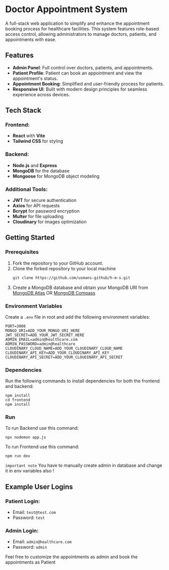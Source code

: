 # Doctor Appointment System

A full-stack web application to simplify and enhance the appointment booking process for healthcare facilities. This system features role-based access control, allowing administrators to manage doctors, patients, and appointments with ease.

## Features

- **Admin Panel**: Full control over doctors, patients, and appointments.
- **Patient Profile**: Patient can book an appointment and view the appointment's status.
- **Appointment Booking**: Simplified and user-friendly process for patients.
- **Responsive UI**: Built with modern design principles for seamless experience across devices.

## Tech Stack

### Frontend:
- **React** with **Vite**
- **Tailwind CSS** for styling

### Backend:
- **Node.js** and **Express**
- **MongoDB** for the database
- **Mongoose** for MongoDB object modeling

### Additional Tools:
- **JWT** for secure authentication
- **Axios** for API requests
- **Bcrypt** for password encryption
- **Multer** for file uploading 
- **Cloudinary** for images optimization

## Getting Started

### Prerequisites


1. Fork the repository to your GitHub account.
2. Clone the forked repository to your local machine
   ```bash
   git clone https://github.com/usmans-github/h-m-s.git
3. Create a MongoDB database and obtain your MongoDB URI from [MongoDB Atlas](https://www.mongodb.com/cloud/atlas) OR [MongoDB Compass](https://www.mongodb.com/products/tools/compass)

### Environment Variables

Create a ``.env`` file in root  and add the following environment variables:

```
PORT=3000
MONGO_URI=ADD_YOUR_MONGO_URI_HERE 
JWT_SECRET=ADD_YOUR_JWT_SECRET_HERE 
ADMIN_EMAIL=admin@healthcare.com
ADMIN_PASSWORD=admin@healthcare
CLOUDINARY_CLOUD_NAME=ADD_YOUR_CLOUDINARY_CLOUD_NAME
CLOUDINARY_API_KEY=ADD_YOUR_CLOUDINARY_API_KEY
CLOUDINARY_API_SECRET=ADD_YOUR_CLOUDINARY_API_SECRET
```
### Dependencies

Run the following commands to install dependencies for both the frontend and backend:

```
npm install
cd frontend
npm install
```

### Run
To run Backend use this command:
```
npx nodemon app.js
```
To run Frontend use this command:
```
npm run dev
```

``important note`` You have to manually create admin in database and change it in env variables also !

## Example User Logins

### Patient Login:

- Email:  ``test@test.com``
- Password:  ``test``
### Admin Login:

- Email:  ``admin@healthcare.com``
- Password:  ``admin``


Feel free to customize the appointments as admin and book the appointments as Patient  
